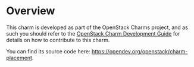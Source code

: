 # Overview

This charm is developed as part of the OpenStack Charms project, and as such you
should refer to the [OpenStack Charm Development Guide](https://opendev.org/openstack/charm-guide) for details on how
to contribute to this charm.

You can find its source code here: <https://opendev.org/openstack/charm-placement>.



